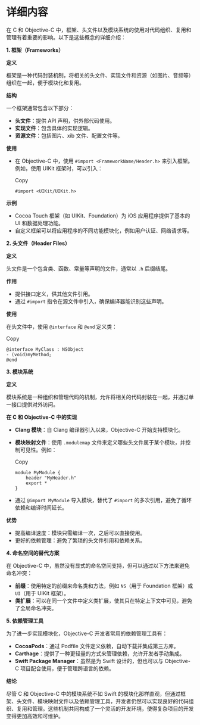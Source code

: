 # 详细内容

在 C 和 Objective-C 中，框架、头文件以及模块系统的使用对代码组织、复用和管理有着重要的影响。以下是这些概念的详细介绍：

**1. 框架（Frameworks）**

**定义**

框架是一种代码封装机制，将相关的头文件、实现文件和资源（如图片、音频等）组织在一起，便于模块化和复用。

**结构**

一个框架通常包含以下部分：

* **头文件**：提供 API 声明，供外部代码使用。
* **实现文件**：包含具体的实现逻辑。
* **资源文件**：包括图片、xib 文件、配置文件等。

**使用**

*   在 Objective-C 中，使用 `#import <FrameworkName/Header.h>` 来引入框架。例如，使用 UIKit 框架时，可以引入：

    Copy

    ```
    #import <UIKit/UIKit.h>
    ```

**示例**

* Cocoa Touch 框架（如 UIKit、Foundation）为 iOS 应用程序提供了基本的 UI 和数据处理功能。
* 自定义框架可以将应用程序的不同功能模块化，例如用户认证、网络请求等。

**2. 头文件（Header Files）**

**定义**

头文件是一个包含类、函数、常量等声明的文件，通常以 `.h` 后缀结尾。

**作用**

* 提供接口定义，供其他文件引用。
* 通过 `#import` 指令在源文件中引入，确保编译器能识别这些声明。

**使用**

在头文件中，使用 `@interface` 和 `@end` 定义类：

Copy

```
@interface MyClass : NSObject
- (void)myMethod;
@end
```

**3. 模块系统**

**定义**

模块系统是一种组织和管理代码的机制，允许将相关的代码封装在一起，并通过单一接口提供对外访问。

**在 C 和 Objective-C 中的实现**

* **Clang 模块**：自 Clang 编译器引入以来，Objective-C 开始支持模块化。
*   **模块映射文件**：使用 `.modulemap` 文件来定义哪些头文件属于某个模块，并控制可见性。例如：

    Copy

    ```
    module MyModule {
        header "MyHeader.h"
        export *
    }
    ```
* 通过 `@import MyModule` 导入模块，替代了 `#import` 的多次引用，避免了循环依赖和编译时间延长。

**优势**

* 提高编译速度：模块只需编译一次，之后可以直接使用。
* 更好的依赖管理：避免了繁琐的头文件引用和依赖关系。

**4. 命名空间的替代方案**

在 Objective-C 中，虽然没有显式的命名空间支持，但可以通过以下方法来避免命名冲突：

* **前缀**：使用特定的前缀来命名类和方法，例如 `NS`（用于 Foundation 框架）或 `UI`（用于 UIKit 框架）。
* **类扩展**：可以在同一个文件中定义类扩展，使其只在特定上下文中可见，避免了全局命名冲突。

**5. 依赖管理工具**

为了进一步实现模块化，Objective-C 开发者常用的依赖管理工具有：

* **CocoaPods**：通过 Podfile 文件定义依赖，自动下载并集成第三方库。
* **Carthage**：提供了一种更轻量的方式来管理依赖，允许开发者手动集成。
* **Swift Package Manager**：虽然是为 Swift 设计的，但也可以与 Objective-C 项目配合使用，便于管理跨语言的依赖。

**结论**

尽管 C 和 Objective-C 中的模块系统不如 Swift 的模块化那样直观，但通过框架、头文件、模块映射文件以及依赖管理工具，开发者仍然可以实现良好的代码组织、复用和管理。这些机制共同构成了一个灵活的开发环境，使得复杂项目的开发变得更加高效和可维护。
